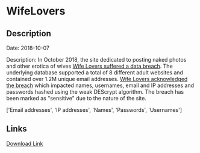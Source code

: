 # WifeLovers

## Description

Date: 2018-10-07

Description:
In October 2018, the site dedicated to posting naked photos and other erotica of wives <a href="https://arstechnica.com/information-technology/2018/10/hack-on-8-adult-websites-exposes-oodles-of-intimate-user-data/" target="_blank" rel="noopener">Wife Lovers suffered a data breach</a>. The underlying database supported a total of 8 different adult websites and contained over 1.2M unique email addresses. <a href="https://web.archive.org/web/20181020185005/http://wifelovers.com/" target="_blank" rel="noopener">Wife Lovers acknowledged the breach</a> which impacted names, usernames, email and IP addresses and passwords hashed using the weak DEScrypt algorithm. The breach has been marked as &quot;sensitive&quot; due to the nature of the site.


['Email addresses', 'IP addresses', 'Names', 'Passwords', 'Usernames']

## Links

[Download Link](https://link-to.net/1229997/203.3273858500818/dynamic/?r=aHR0cHM6Ly93d3cubWVkaWFmaXJlLmNvbS92aWV3LzZrTXQ5OUV2b1NkRkR4Mi93aWZlbG92ZXJzLmNvbS9maWxl)